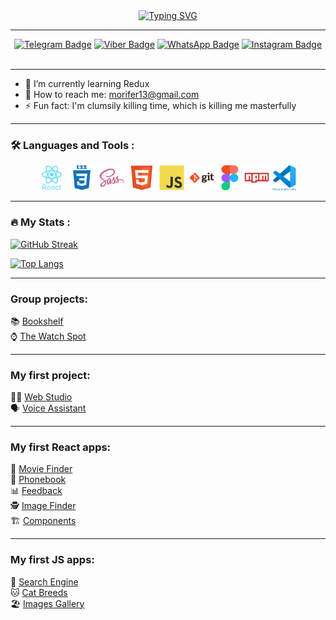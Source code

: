 <div id="header" align="center">
  <a href="https://git.io/typing-svg"><img src="https://readme-typing-svg.herokuapp.com?font=Bad+Script&size=25&pause=1000&multiline=true&width=436&height=100&lines=Hello!+My+name+is+Gennadii+Laktionov+.;I%E2%80%99m+beginer+Frontend+Developer+from+Ukraine;And+I+welcome+you+to+my+page+%E2%9C%8C" alt="Typing SVG" /></a>
</div>

---

<div id="badges" align="center">
  <a href="https://t.me/morifer13" target="_blank"><img src="https://img.shields.io/badge/Telegram-blue?style=plastic&logo=telegram&logoColor=white" alt="Telegram Badge"/></a>
  <a href="https://vb.me/letsChatOnViber" target="_blank"><img src="https://img.shields.io/badge/Viber-blueviolet?style=plastic&logo=viber&logoColor=white" alt="Viber Badge"/></a>
  <a href="https://wa.me/qr/GILNVEA45WWKE1" target="_blank"><img src="https://img.shields.io/badge/WhatsApp-limegreen?style=plastic&logo=whatsapp&logoColor=white" alt="WhatsApp Badge"/></a>
  <a href="https://www.instagram.com/aratama79/?utm_source=qr&igshid=YzU1NGVlODEzOA%3D%3D" target="_blank"><img src="https://img.shields.io/badge/Instagram-mediumvioletred?style=plastic&logo=instagram&logoColor=white" alt="Instagram Badge"/></a>
</div>

<div align="center"><img src="https://komarev.com/ghpvc/?username=Morifer79&style=plastic&color=yellow" alt=""/></div>

---

- 🌱 I’m currently learning Redux  
- 📧 How to reach me: morifer13@gmail.com  
- ⚡ Fun fact: I'm clumsily killing time, which is killing me masterfully
  
---

### :hammer_and_wrench: Languages and Tools :

<div align="center">
  <img src="https://github.com/devicons/devicon/blob/master/icons/react/react-original-wordmark.svg" title="React" alt="React" width="40" height="40"/>&nbsp;
  <img src="https://github.com/devicons/devicon/blob/master/icons/css3/css3-plain-wordmark.svg"  title="CSS3" alt="CSS" width="40" height="40"/>&nbsp;
  <img src="https://github.com/devicons/devicon/blob/master/icons/sass/sass-original.svg"  title="SASS" alt="SASS" width="40" height="40"/>&nbsp;
  <img src="https://github.com/devicons/devicon/blob/master/icons/html5/html5-original.svg" title="HTML5" alt="HTML" width="40" height="40"/>&nbsp;
  <img src="https://github.com/devicons/devicon/blob/master/icons/javascript/javascript-original.svg" title="JavaScript" alt="JavaScript" width="40" height="40"/>&nbsp;
  <img src="https://github.com/devicons/devicon/blob/master/icons/git/git-original-wordmark.svg" title="Git" **alt="Git" width="40" height="40"/>
  <img src="https://github.com/devicons/devicon/blob/master/icons/figma/figma-original.svg" title="Figma" **alt="Figma" width="40" height="40"/>
  <img src="https://github.com/devicons/devicon/blob/master/icons/npm/npm-original-wordmark.svg" title="Npm" **alt="Npm" width="40" height="40"/>
  <img src="https://github.com/devicons/devicon/blob/master/icons/vscode/vscode-original-wordmark.svg" title="VSCode" **alt="VSCode" width="40" height="40"/>
</div>

---

### :fire: My Stats :

[![GitHub Streak](http://github-readme-streak-stats.herokuapp.com?user=Morifer79&theme=dark&background=000000)](https://git.io/streak-stats)

[![Top Langs](https://github-readme-stats.vercel.app/api/top-langs/?username=Morifer79&layout=compact&theme=vision-friendly-dark)](https://github.com/anuraghazra/github-readme-stats)

---

### Group projects:

📚 [Bookshelf](https://morifer79.github.io/code-jedi-project-02/)  
⌚ [The Watch Spot](https://djuliia.github.io/project-group-6/)

---

### My first project:

👨‍💻 [Web Studio](https://morifer79.github.io/goit-markup-hw-07/)  
🗣️ [Voice Assistant](https://morifer79.github.io/maviAI/)

---

### My first React apps:

🎥 [Movie Finder](https://morifer79.github.io/goit-react-hw-05-movies/)  
📖 [Phonebook](https://morifer79.github.io/goit-react-hw-04-phonebook/)  
📊 [Feedback](https://morifer79.github.io/goit-react-hw-04-feedback/)  
🕵️ [Image Finder](https://morifer79.github.io/goit-react-hw-04-images/)  
🏗️ [Components](https://github.com/Morifer79/goit-react-hw-01-components)

---

### My first JS apps:

🔎 [Search Engine](https://morifer79.github.io/goit-js-hw-11/)  
🐱 [Cat Breeds](https://morifer79.github.io/goit-js-hw-10/)  
🏖️ [Images Gallery](https://morifer79.github.io/goit-js-hw-08/01-gallery.html)
